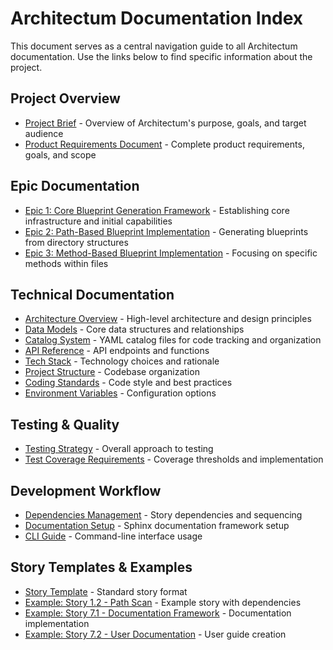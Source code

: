 # Architectum Documentation Index

This document serves as a central navigation guide to all Architectum documentation. Use the links below to find specific information about the project.

## Project Overview
- [Project Brief](./project-brief.md) - Overview of Architectum's purpose, goals, and target audience
- [Product Requirements Document](./prd.md) - Complete product requirements, goals, and scope

## Epic Documentation
- [Epic 1: Core Blueprint Generation Framework](./epic-1.md) - Establishing core infrastructure and initial capabilities
- [Epic 2: Path-Based Blueprint Implementation](./epic-2.md) - Generating blueprints from directory structures
- [Epic 3: Method-Based Blueprint Implementation](./epic-3.md) - Focusing on specific methods within files

## Technical Documentation
- [Architecture Overview](./architecture.md) - High-level architecture and design principles
- [Data Models](./data-models.md) - Core data structures and relationships
- [Catalog System](./catalog-system.md) - YAML catalog files for code tracking and organization
- [API Reference](./api-reference.md) - API endpoints and functions
- [Tech Stack](./tech-stack.md) - Technology choices and rationale
- [Project Structure](./project-structure.md) - Codebase organization
- [Coding Standards](./coding-standards.md) - Code style and best practices
- [Environment Variables](./environment-vars.md) - Configuration options

## Testing & Quality
- [Testing Strategy](./testing-strategy.md) - Overall approach to testing
- [Test Coverage Requirements](./test-coverage.md) - Coverage thresholds and implementation

## Development Workflow
- [Dependencies Management](./dependencies.md) - Story dependencies and sequencing
- [Documentation Setup](./sphinx-setup.md) - Sphinx documentation framework setup
- [CLI Guide](./cli-guide.md) - Command-line interface usage

## Story Templates & Examples
- [Story Template](./story-template.md) - Standard story format
- [Example: Story 1.2 - Path Scan](./story-1.2-path-scan.md) - Example story with dependencies
- [Example: Story 7.1 - Documentation Framework](./story-7.1-documentation-framework.md) - Documentation implementation
- [Example: Story 7.2 - User Documentation](./story-7.2-user-documentation.md) - User guide creation